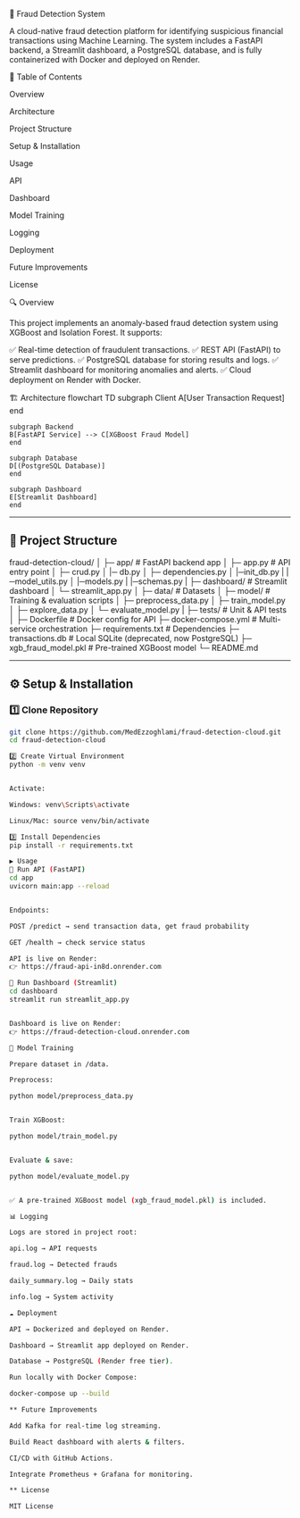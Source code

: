 🚀 Fraud Detection System

A cloud-native fraud detection platform for identifying suspicious financial transactions using Machine Learning.
The system includes a FastAPI backend, a Streamlit dashboard, a PostgreSQL database, and is fully containerized with Docker and deployed on Render.

📑 Table of Contents

Overview

Architecture

Project Structure

Setup & Installation

Usage

API

Dashboard

Model Training

Logging

Deployment

Future Improvements

License

🔍 Overview

This project implements an anomaly-based fraud detection system using XGBoost and Isolation Forest. It supports:

✅ Real-time detection of fraudulent transactions.
✅ REST API (FastAPI) to serve predictions.
✅ PostgreSQL database for storing results and logs.
✅ Streamlit dashboard for monitoring anomalies and alerts.
✅ Cloud deployment on Render with Docker.

🏗 Architecture
flowchart TD
    subgraph Client
    A[User Transaction Request]
    end

    subgraph Backend
    B[FastAPI Service] --> C[XGBoost Fraud Model]
    end

    subgraph Database
    D[(PostgreSQL Database)]
    end

    subgraph Dashboard
    E[Streamlit Dashboard]
    end


---

## 📂 Project Structure  


fraud-detection-cloud/
│
├─ app/ # FastAPI backend app
│ ├─ app.py # API entry point
│ ├─ crud.py 
│ |─ db.py
│ ├─ dependencies.py
│ |─init_db.py
| |─model_utils.py
│ |─models.py
| |─schemas.py
|
├─ dashboard/ # Streamlit dashboard
│ └─ streamlit_app.py
│
├─ data/ # Datasets
│ 
├─ model/ # Training & evaluation scripts
│ ├─ preprocess_data.py
│ ├─ train_model.py
│ ├─ explore_data.py
│ └─ evaluate_model.py
|
├─ tests/ # Unit & API tests
│
├─ Dockerfile # Docker config for API
├─ docker-compose.yml # Multi-service orchestration
├─ requirements.txt # Dependencies
├─ transactions.db # Local SQLite (deprecated, now PostgreSQL)
├─ xgb_fraud_model.pkl # Pre-trained XGBoost model
└─ README.md


---

## ⚙️ Setup & Installation  

### 1️⃣ Clone Repository  
```bash
git clone https://github.com/MedEzzoghlami/fraud-detection-cloud.git
cd fraud-detection-cloud

2️⃣ Create Virtual Environment
python -m venv venv


Activate:

Windows: venv\Scripts\activate

Linux/Mac: source venv/bin/activate

3️⃣ Install Dependencies
pip install -r requirements.txt

▶️ Usage
🔹 Run API (FastAPI)
cd app
uvicorn main:app --reload


Endpoints:

POST /predict → send transaction data, get fraud probability

GET /health → check service status

API is live on Render:
👉 https://fraud-api-in8d.onrender.com

🔹 Run Dashboard (Streamlit)
cd dashboard
streamlit run streamlit_app.py


Dashboard is live on Render:
👉 https://fraud-detection-cloud.onrender.com

🧠 Model Training

Prepare dataset in /data.

Preprocess:

python model/preprocess_data.py


Train XGBoost:

python model/train_model.py


Evaluate & save:

python model/evaluate_model.py


✅ A pre-trained XGBoost model (xgb_fraud_model.pkl) is included.

📊 Logging

Logs are stored in project root:

api.log → API requests

fraud.log → Detected frauds

daily_summary.log → Daily stats

info.log → System activity

☁️ Deployment

API → Dockerized and deployed on Render.

Dashboard → Streamlit app deployed on Render.

Database → PostgreSQL (Render free tier).

Run locally with Docker Compose:

docker-compose up --build

** Future Improvements

Add Kafka for real-time log streaming.

Build React dashboard with alerts & filters.

CI/CD with GitHub Actions.

Integrate Prometheus + Grafana for monitoring.

** License

MIT License
